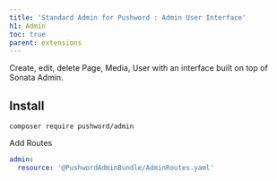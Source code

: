 ```yaml
---
title: 'Standard Admin for Pushword : Admin User Interface'
h1: Admin
toc: true
parent: extensions
---
```


Create, edit, delete Page, Media, User with an interface built on top of Sonata Admin.

## Install

```shell
composer require pushword/admin
```

Add Routes

```yaml
admin:
  resource: '@PushwordAdminBundle/AdminRoutes.yaml'
```
